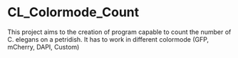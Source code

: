 # CL_Colormode_Count
This project aims to the creation of program capable to count the number of C. elegans on a petridish. It has to work in different colormode (GFP, mCherry, DAPI, Custom)

